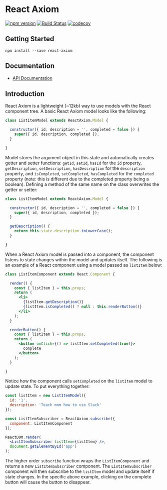 # React Axiom

[![npm version](https://badge.fury.io/js/react-axiom.svg)](https://badge.fury.io/js/react-axiom) [![Build Status](https://travis-ci.org/wgoto/react-axiom.svg?branch=master)](https://travis-ci.org/wgoto/react-axiom) [![codecov](https://codecov.io/gh/wgoto/react-axiom/branch/master/graph/badge.svg)](https://codecov.io/gh/wgoto/react-axiom)

## Getting Started

```
npm install --save react-axiom
```

## Documentation

- [API Documentation](https://wgoto.gitbooks.io/react-axiom/content)

## Introduction

React Axiom is a lightweight (~12kb) way to use models with the React component tree. A basic React Axiom model looks like the following:

```jsx
class ListItemModel extends ReactAxiom.Model {

  constructor({ id, description = '', completed = false }) {
    super({ id, description, completed });
  }

}
```

Model stores the argument object in this.state and automatically creates getter and setter functions: `getId`, `setId`, `hasId` for the `id` property, `getDescription`, `setDescription`, `hasDescription` for the `description` property, and `isCompleted`, `setCompleted`, `hasCompleted` for the `completed` property (note: this is different due to the completed property being a boolean). Defining a method of the same name on the class overwrites the getter or setter:

```jsx
class ListItemModel extends ReactAxiom.Model {

  constructor({ id, description = '', completed = false }) {
    super({ id, description, completed });
  }

  getDescription() {
    return this.state.description.toLowerCase();
  }

}
```

When a React Axiom model is passed into a component, the component listens to state changes within the model and updates itself. The following is an example of a React component using a model passed as `listItem` below:

```jsx
class ListItemComponent extends React.Component {

  render() {
    const { listItem } = this.props;
    return (
      <li>
        {listItem.getDescription()}
        {listItem.isCompleted() ? null : this.renderButton()}
      </li>
    );
  }

  renderButton() {
    const { listItem } = this.props;
    return (
      <button onClick={() => listItem.setCompleted(true)}>
        complete
      </button>
    );
  }

}
```

Notice how the component calls `setCompleted` on the `listItem` model to update state. To put everything together:

```jsx
const listItem = new ListItemModel({
  id: '1',
  description: 'Teach mom how to use Slack'
});

const ListItemSubscriber = ReactAxiom.subscribe({
  component: ListItemComponent
});

ReactDOM.render(
  <ListItemSubscriber listItem={listItem} />,
  document.getElementById('app')
);
```

The higher order `subscribe` function wraps the `ListItemComponent` and returns a new `ListItemSubscriber` component. The `ListItemSubscriber` component will then subscribe to the `listItem` model and update itself if state changes. In the specific above example, clicking on the complete button will cause the button to disappear.
